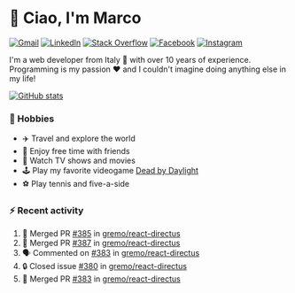 # 👋 Ciao, I'm Marco

[![Gmail](https://img.shields.io/badge/Gmail-%23BB001B?style=flat-square&logo=gmail&logoColor=white)](mailto:gremo1982@gmail.com)
[![LinkedIn](https://img.shields.io/badge/LinkedIn-%230e76a8?style=flat-square&logo=linkedin)](https://www.linkedin.com/in/marco-polichetti)
[![Stack Overflow](https://img.shields.io/stackexchange/stackoverflow/r/220180?style=flat&logo=stackoverflow&label=Stack%20Overflow&color=%23F47F24)](https://stackoverflow.com/users/220180)
[![Facebook](https://img.shields.io/badge/-Facebook-%234267B2?style=flat-square&logo=facebook&logoColor=white)](https://www.facebook.com/marco.poliketti)
[![Instagram](https://img.shields.io/badge/-Instagram-%23C13584?style=flat-square&logo=instagram&logoColor=white)](https://www.instagram.com/marco.gremo)

I'm a web developer from Italy 🍕 with over 10 years of experience. Programming is my passion ❤️ and I couldn't imagine doing anything else in my life!

[![GitHub stats](https://github-readme-stats.vercel.app/api?username=gremo&show_icons=true&rank_icon=github&theme=transparent)](https://github.com/anuraghazra/github-readme-stats)

### 📅 Hobbies

- ✈️ Travel and explore the world
- 🍻 Enjoy free time with friends
- 🎥 Watch TV shows and movies
- 🕹️ Play my favorite videogame [Dead by Daylight](https://deadbydaylight.com)
- ⚽ Play tennis and five-a-side

### ⚡ Recent activity

<!--START_SECTION:activity-->
1. 🎉 Merged PR [#385](https://github.com/gremo/react-directus/pull/385) in [gremo/react-directus](https://github.com/gremo/react-directus)
2. 🎉 Merged PR [#387](https://github.com/gremo/react-directus/pull/387) in [gremo/react-directus](https://github.com/gremo/react-directus)
3. 🗣 Commented on [#383](https://github.com/gremo/react-directus/pull/383#issuecomment-1666548627) in [gremo/react-directus](https://github.com/gremo/react-directus)
4. 🔒 Closed issue [#380](https://github.com/gremo/react-directus/issues/380) in [gremo/react-directus](https://github.com/gremo/react-directus)
5. 🎉 Merged PR [#383](https://github.com/gremo/react-directus/pull/383) in [gremo/react-directus](https://github.com/gremo/react-directus)
<!--END_SECTION:activity-->
